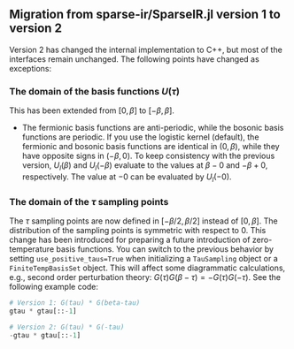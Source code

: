 ## Migration from sparse-ir/SparseIR.jl version 1 to version 2

Version 2 has changed the internal implementation to C++, but most of the interfaces remain unchanged.
The following points have changed as exceptions:

### The domain of the basis functions $U(\tau)$
This has been extended from $[0, \beta]$ to $[-\beta, \beta]$.
- The fermionic basis functions are anti-periodic, while the bosonic basis functions are periodic. If you use the logistic kernel (default), the fermionic and bosonic basis functions are identical in $(0, \beta)$, while they have opposite signs in $(-\beta, 0)$. To keep consistency with the previous version, $U_l(\beta)$ and $U_l(-\beta)$ evaluate to the values at $\beta-0$ and $-\beta+0$, respectively. The value at $-0$ can be evaluated by $U_l(-0)$.

### The domain of the $\tau$ sampling points
The $\tau$ sampling points are now defined in $[-\beta/2, \beta/2]$ instead of $[0, \beta]$. The distribution of the sampling points is symmetric with respect to $0$. This change has been introduced for preparing a future introduction of zero-temperature basis functions. You can switch to the previous behavior by setting `use_positive_taus=True` when initializing a `TauSampling` object or a `FiniteTempBasisSet` object. This will affect some diagrammatic calculations, e.g., second order perturbation theory: $G(\tau)G(\beta-\tau) = - G(\tau)G(-\tau)$. See the following example code:

```Python
# Version 1: G(tau) * G(beta-tau)
gtau * gtau[::-1]

# Version 2: G(tau) * G(-tau)
-gtau * gtau[::-1]
```